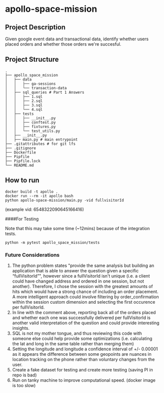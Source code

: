 # apollo-space-mission
## Project Description
Given google event data and transactional data, identify whether users placed orders and whether those orders we're succesful.

## Project Structure
```
.
├── apollo_space_mission
│   ├── data
│   │   ├── ga-sessions
│   │   └── transaction-data
│   ├── sql_queries # Part 1 Answers
│   │   ├── 1.sql
│   │   ├── 2.sql
│   │   ├── 3.sql
│   │   └── 4.sql
│   ├── tests
│   │   ├── __init__.py
│   │   ├── conftest.py
│   │   ├── fixtures.py
│   │   └── test_utils.py
│   ├── __init__.py
│   ├── main.py # main entrypoint
├── .gitattributes # for git lfs
├── .gitignore   
├── Dockerfile
├── Pipfile
├── Pipfile.lock
└── README.md
```
## How to run
```docker build -t apollo .```<br/>
```docker run --rm -it apollo bash```<br/>
```python apollo-space-mission/main.py -vid fullvisitorId```
 
 (example vid: 6548322090645166416)

####For Testing

Note that this may take some time (~12mins) because of the integration tests.

```python -m pytest apollo_space_mission/tests```


### Future Considerations
1) The python problem states "provide the same analysis but building an application that is able to answer the question given a specific “fullVisitorId”", however since a fullVisitorId isn't unique (i.e. a client could have changed address and ordered in one session, but not another). Therefore, I chose the session with the greatest amounts of hits which would have  a strong chance of including an order placement. A more intelligent approach could involve filtering by order_confirmation within the session custom dimension and selecting the first occurence per fullVisitorId.
2) In line with the comment above, reporting back all of the orders placed and whether each one was successfully delivered per fullVisitorId is another valid interpretation of the question and could provide interesting insights.
3) SQL is not my mother tongue, and thus reviewing this code with someone else could help provide some optimizations (i.e. calculating the lat and long in the same table rather than merging them)
4) Setting the longitude and longitude a confidence interval of +/- 0.00001 as it appears the difference between some geopoints are nuances in location tracking on the phone rather than voluntary changes from the user.
5) Create a fake dataset for testing and create more testing (saving PI in repo is bad)
6) Run on tanky machine to improve computational speed. (docker image is too slow) 